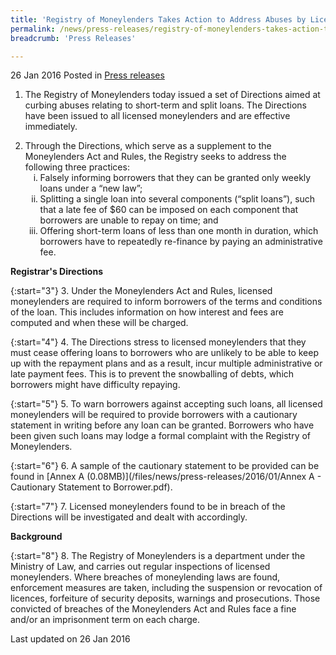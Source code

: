 ```yaml
---
title: 'Registry of Moneylenders Takes Action to Address Abuses by Licensed Moneylenders'
permalink: /news/press-releases/registry-of-moneylenders-takes-action-to-address-abuses-by-licen
breadcrumb: 'Press Releases'

---
```



26 Jan 2016 Posted in [Press releases](/news/press-releases)

1. The Registry of Moneylenders today issued a set of Directions aimed at curbing abuses relating to short-term and split loans. The Directions have been issued to all licensed moneylenders and are effective immediately.

<ol start="2">
<li>Through the Directions, which serve as a supplement to the Moneylenders Act and Rules, the Registry seeks to address the following three practices:
<ol style="list-style-type: lower-roman;">
<li> Falsely informing borrowers that they can be granted only weekly loans under a “new law”;</li>
<li> Splitting a single loan into several components (“split loans”), such that a late fee of $60 can be imposed on each component that borrowers are unable to repay on time; and</li>
<li> Offering short-term loans of less than one month in duration, which borrowers have to repeatedly re-finance by paying an administrative fee.</li>
</ol>


</li>
</ol>


**Registrar's Directions**

{:start="3"}
3. Under the Moneylenders Act and Rules, licensed moneylenders are required to inform borrowers of the terms and conditions of the loan. This includes information on how interest and fees are computed and when these will be charged.

{:start="4"}
4. The Directions stress to licensed moneylenders that they must cease offering loans to borrowers who are unlikely to be able to keep up with the repayment plans and as a result, incur multiple administrative or late payment fees. This is to prevent the snowballing of debts, which borrowers might have difficulty repaying.

{:start="5"}
5. To warn borrowers against accepting such loans, all licensed moneylenders will be required to provide borrowers with a cautionary statement in writing before any loan can be granted. Borrowers who have been given such loans may lodge a formal complaint with the Registry of Moneylenders.

{:start="6"}
6. A sample of the cautionary statement to be provided can be found in [Annex A (0.08MB)](/files/news/press-releases/2016/01/Annex A - Cautionary Statement to Borrower.pdf).

{:start="7"}
7. Licensed moneylenders found to be in breach of the Directions will be investigated and dealt with accordingly.

**Background**

{:start="8"}
8. The Registry of Moneylenders is a department under the Ministry of Law, and carries out regular inspections of licensed moneylenders. Where breaches of moneylending laws are found, enforcement measures are taken, including the suspension or revocation of licences, forfeiture of security deposits, warnings and prosecutions. Those convicted of breaches of the Moneylenders Act and Rules face a fine and/or an imprisonment term on each charge.

<p class="right-side-updated">Last updated on 26 Jan 2016</p>
